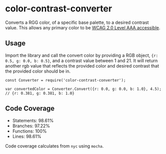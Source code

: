 # color-contrast-converter
Converts a RGG color, of a specific base palette, to a desired contrast value. This allows any primary color to be [WCAG 2.0 Level AAA accessible](https://www.w3.org/TR/WCAG20/#visual-audio-contrast7).

## Usage

Import the library and call the convert color by providing a RGB object, `{r: 0.5, g: 0.0, b: 0.5}`, and a contrast value between 1 and 21. It will return another rgb value that reflects the provided color and desired contrast that the provided color should be in. 

```
const Converter = require('color-contrast-converter');

var convertedColor = Converter.Convert({r: 0.0, g: 0.0, b: 1.0}, 4.5); // {r: 0.381, g: 0.381, b: 1.0}
```

## Code Coverage

* Statements: 98.61% 
* Branches:   97.22%
* Functions:  100%
* Lines:      98.61%

Code coverage calculates from `nyc` using `mocha`.